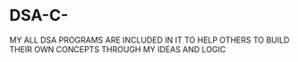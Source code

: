 # DSA-C-
MY ALL DSA PROGRAMS ARE INCLUDED IN IT TO HELP OTHERS TO BUILD THEIR OWN CONCEPTS THROUGH MY IDEAS AND LOGIC
